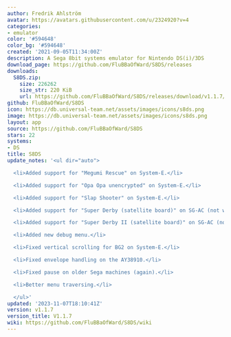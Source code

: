 ```yaml
---
author: Fredrik Ahlström
avatar: https://avatars.githubusercontent.com/u/2324920?v=4
categories:
- emulator
color: '#594648'
color_bg: '#594648'
created: '2021-09-05T11:34:00Z'
description: A Sega 8bit systems emulator for Nintendo DS(i)/3DS
download_page: https://github.com/FluBBaOfWard/S8DS/releases
downloads:
  S8DS.zip:
    size: 226262
    size_str: 220 KiB
    url: https://github.com/FluBBaOfWard/S8DS/releases/download/v1.1.7/S8DS.zip
github: FluBBaOfWard/S8DS
icon: https://db.universal-team.net/assets/images/icons/s8ds.png
image: https://db.universal-team.net/assets/images/icons/s8ds.png
layout: app
source: https://github.com/FluBBaOfWard/S8DS
stars: 22
systems:
- DS
title: S8DS
update_notes: '<ul dir="auto">

  <li>Added support for "Megumi Rescue" on System-E.</li>

  <li>Added support for "Opa Opa unencrypted" on System-E.</li>

  <li>Added support for "Slap Shooter" on System-E.</li>

  <li>Added support for "Super Derby (satellite board)" on SG-AC (not working).</li>

  <li>Added support for "Super Derby II (satellite board)" on SG-AC (not working).</li>

  <li>Added new debug menu.</li>

  <li>Fixed vertical scrolling for BG2 on System-E.</li>

  <li>Fixed envelope handling on the AY38910.</li>

  <li>Fixed pause on older Sega machines (again).</li>

  <li>Better menu traversing.</li>

  </ul>'
updated: '2023-11-07T18:10:41Z'
version: v1.1.7
version_title: V1.1.7
wiki: https://github.com/FluBBaOfWard/S8DS/wiki
---
```

